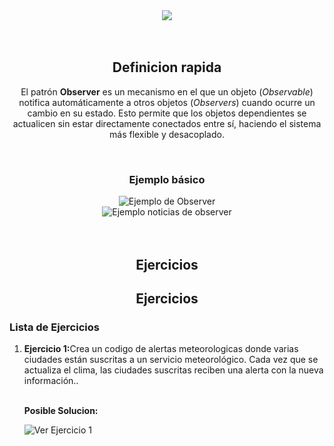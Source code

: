 <div align="center">
  <img src="https://via.placeholder.com/468x60/000000/00FF00?text=Observable" />
</div>
<br/>
<br/>
<h2 align="center">Definicion rapida</h2>
<p align="center">
  El patrón <strong>Observer</strong> es un mecanismo en el que un objeto (<em>Observable</em>) notifica automáticamente a otros objetos 
  (<em>Observers</em>) cuando ocurre un cambio en su estado. Esto permite que los objetos dependientes se actualicen 
  sin estar directamente conectados entre sí, haciendo el sistema más flexible y desacoplado.
</p>

<br/>

<h3 align="center">Ejemplo básico</h3>

<div align="center">
  <a href="https://github.com/CarlosMaroRuiz/patronesDise-o/edit/main/observer/Ejemplo.py" style="text-decoration: none;">
    <img src="https://img.shields.io/badge/Ver%20Ejemplo-Ejemplo%20Observer-green?style=for-the-badge" alt="Ejemplo de Observer" />
  </a>
</div>

<div align="center">
  <a href="https://github.com/CarlosMaroRuiz/patronesDise-o/edit/main/observer/noticias.py" style="text-decoration: none;">
    <img src="https://img.shields.io/badge/Ver%20Ejemplo-Ejemplo%20Noticias%20Observer-green?style=for-the-badge" alt="Ejemplo noticias de observer" />
  </a>
</div>

<br/>
<br/>
<h2 align="center">Ejercicios</h2>

<h2 align="center">Ejercicios</h2>

<h3>Lista de Ejercicios</h3>

<ol>
  <li>
    <strong>Ejercicio 1:</strong>Crea un codigo de alertas meteorologicas donde varias ciudades 
están suscritas a un servicio meteorológico. 
Cada vez que se actualiza el clima, las ciudades
suscritas reciben una alerta con la nueva información..
    <br/>
    <br/>
    <p> <strong>Posible Solucion:</strong></p>
    <a href="https://github.com/CarlosMaroRuiz/patronesDise-o/blob/main/observer/meteorologicoo.py" style="text-decoration: none;">
      <img src="https://img.shields.io/badge/Ver%20Ejercicio-Ejercicio%201-blue?style=for-the-badge" alt="Ver Ejercicio 1" />
    </a>

  </li>

